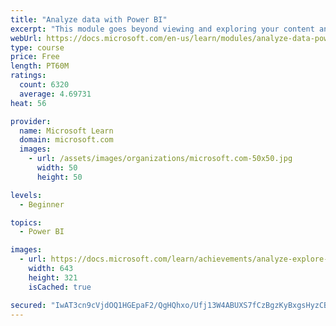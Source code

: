 ```yaml
---
title: "Analyze data with Power BI"
excerpt: "This module goes beyond viewing and exploring your content and explains how to interact with it by working with reports and dashboards to uncover and share new business insights."
webUrl: https://docs.microsoft.com/en-us/learn/modules/analyze-data-power-bi/
type: course
price: Free
length: PT60M
ratings:
  count: 6320
  average: 4.69731
heat: 56

provider:
  name: Microsoft Learn
  domain: microsoft.com
  images:
    - url: /assets/images/organizations/microsoft.com-50x50.jpg
      width: 50
      height: 50

levels:
  - Beginner

topics:
  - Power BI

images:
  - url: https://docs.microsoft.com/learn/achievements/analyze-explore-data-power-bi-social.png
    width: 643
    height: 321
    isCached: true

secured: "IwAT3cn9cVjdOQ1HGEpaF2/QgHQhxo/Ufj13W4ABUXS7fCzBgzKyBxgsHyzCBg35hVyekoX0eh4J3+Ai0t4GLQNDowl7XCnz3/5eWl2t1U+Kx62xiPM8iOmuZpHjOEd3Q/5HoL9O2rLg4q4lNEu1QE7rhaeC5lnB5maD/6Jbz6zqj3n78SNqElLJ1Q2umEr1QeSP+tFK13UNZP7hEs8tpYojzoJ20MwD0j757kKLrqu0+m2KchgrDOe8VsDF4wUxRwI3MbmgcfBaM4uwBan/s1xOEJE6mouLdXLzR9cZ2VM1+LIRCzUKIt+cMC5Pz+dDMVb0z7d2TH/bspPd/sVy9q2wtxccrMofAfbxq74M+FMMFNluQDkotnhl6y+552P1dIMhOtw+vF3Qv0JgMhwFX4SxhJ5SjSAI9cGJFrry0QI=;WcOjGvAx8+VRcWWJpeA66A=="
---
```


